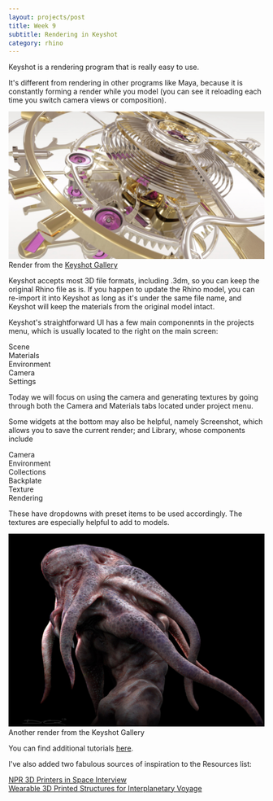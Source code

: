 ```yaml
---
layout: projects/post
title: Week 9
subtitle: Rendering in Keyshot
category: rhino
---
```


Keyshot is a rendering program that is really easy to use.

It's different from rendering in other programs like Maya, because it is constantly forming a render while you model (you can see it reloading each time you switch camera views or composition).

<img src="/img/shiny.png">
Render from the <a class="two" href="https://www.keyshot.com/gallery/">Keyshot Gallery</a>

Keyshot accepts most 3D file formats, including .3dm, so you can keep the original Rhino file as is. If you happen to update the Rhino model, you can re-import it into Keyshot as long as it's under the same file name, and Keyshot will keep the materials from the original model intact.

Keyshot's straightforward UI has a few main componennts in the projects menu, which is usually located to the right on the main screen:

Scene
<br>
Materials
<br>
Environment
<br>
Camera
<br>
Settings

Today we will focus on using the camera and generating textures by going through both the Camera and Materials tabs located under project menu.

Some widgets at the bottom may also be helpful, namely Screenshot, which allows you to save the current render; and Library, whose components include

Camera
<br>
Environment
<br>
Collections
<br>
Backplate
<br>
Texture
<br>
Rendering

These have dropdowns with preset items to be used accordingly. The textures are especially helpful to add to models.

<img src="/img/squid.png">
Another render from the Keyshot Gallery

You can find additional tutorials <a class="two" href="https://www.keyshot.com/learning/tutorials/">here</a>.

I've also added two fabulous sources of inspiration to the Resources list:

<a class="two" href="http://www.npr.org/blogs/alltechconsidered/2014/11/30/367238642/to-boldly-go-where-no-3-d-printer-has-gone-before-yep-space">NPR 3D Printers in Space Interview</a>
<br>
<a class="two" href="http://www.dezeen.com/2014/11/25/neri-oxman-mit-media-lab-stratasys-wearable-3d-printed-structures-interplanetary-voyages-synthetic-biology/">Wearable 3D Printed Structures for Interplanetary Voyage</a>
